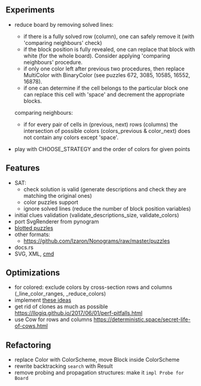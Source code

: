 ## Experiments
- reduce board by removing solved lines:
  - if there is a fully solved row (column), one can safely remove it (with 'comparing neighbours' check)
  - if the block position is fully revealed, one can replace that block with white (for the whole board).
  Consider applying 'comparing neighbours' procedure.
  - if only one color left after previous two procedures, then replace MultiColor with BinaryColor
    (see puzzles 672, 3085, 10585, 16552, 16878).
  - if one can determine if the cell belongs to the particular block
    one can replace this cell with 'space' and decrement the appropriate blocks.

  comparing neighbours:
  - if for every pair of cells in (previous, next) rows (columns) the intersection
    of possible colors (colors_previous & color_next) does not contain any colors except 'space'.
- play with CHOOSE_STRATEGY and the order of colors for given points


## Features
- SAT:
  - check solution is valid (generate descriptions and check they are matching the original ones)
  - color puzzles support
  - ignore solved lines (reduce the number of block position variables)
- initial clues validation (validate_descriptions_size, validate_colors)
- port SvgRenderer from pynogram
- [blotted puzzles](https://webpbn.com/19407)
- other formats:
  - https://github.com/Izaron/Nonograms/raw/master/puzzles
- docs.rs
- SVG, XML, [cmd](https://docs.python.org/3/library/cmd.html)


## Optimizations
- for colored: exclude colors by cross-section rows and columns (_line_color_ranges, _reduce_colors)
- implement [these ideas](https://habr.com/ru/post/454586/#comment_20248388)
- get rid of clones as much as possible https://llogiq.github.io/2017/06/01/perf-pitfalls.html
- use Cow for rows and columns https://deterministic.space/secret-life-of-cows.html


## Refactoring
- replace Color with ColorScheme, move Block inside ColorScheme
- rewrite backtracking `search` with Result
- remove probing and propagation structures: make it `impl Probe for Board`
